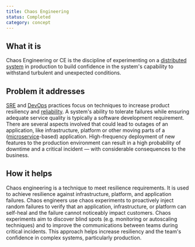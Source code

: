 ```yaml
---
title: Chaos Engineering
status: Completed
category: concept
---
```


## What it is
Chaos Engineering or CE is the discipline of experimenting on a [distributed system](https://glossary.cncf.io/distributed_systems/) in production to build confidence in the system's capability to withstand turbulent and unexpected conditions.

## Problem it addresses
[SRE](https://glossary.cncf.io/site_reliability_engineering/) and [DevOps](https://glossary.cncf.io/devops/) practices focus on techniques to increase product resiliency and [reliability](https://glossary.cncf.io/reliability/). A system's ability to tolerate failures while ensuring adequate service quality is typically a software development requirement. There are several aspects involved that could lead to outages of an application, like infrastructure, platform or other moving parts of a ([microservice](https://glossary.cncf.io/microservices/)-based) application. High-frequency deployment of new features to the production environment can result in a high probability of downtime and a critical incident — with considerable consequences to the business.

## How it helps
Chaos engineering is a technique to meet resilience requirements. It is used to achieve resilience against infrastructure, platform, and application failures. Chaos engineers use chaos experiments to proactively inject random failures to verify that an application, infrastructure, or platform can self-heal and the failure cannot noticeably impact customers. Chaos experiments aim to discover blind spots (e.g. monitoring or autoscaling techniques) and to improve the communications between teams during critical incidents. This approach helps increase resiliency and the team's confidence in complex systems, particularly production.
